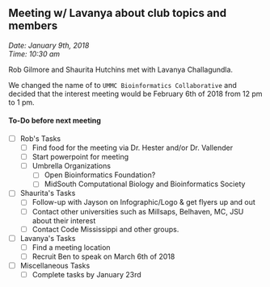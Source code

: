 ## Meeting w/ Lavanya about club topics and members
_Date: January 9th, 2018    
Time: 10:30 am_

Rob Gilmore and Shaurita Hutchins met with Lavanya Challagundla.

We changed the name of to `UMMC Bioinformatics Collaborative` and decided that the interest meeting would be February 6th of 2018 from 12 pm to 1 pm.

#### To-Do before next meeting
- [ ] Rob's Tasks
    - [ ] Find food for the meeting via Dr. Hester and/or Dr. Vallender
    - [ ] Start powerpoint for meeting
    - [ ] Umbrella Organizations
        - [ ] Open Bioinformatics Foundation?
        - [ ] MidSouth Computational Biology and Bioinformatics Society
- [ ] Shaurita's Tasks
    - [ ] Follow-up with Jayson on Infographic/Logo & get flyers up and out
    - [ ] Contact other universities such as Millsaps, Belhaven, MC, JSU about their interest
    - [ ] Contact Code Mississippi and other groups.
- [ ] Lavanya's Tasks
    - [ ] Find a meeting location
    - [ ] Recruit Ben to speak on March 6th of 2018
- [ ] Miscellaneous Tasks
    - [ ] Complete tasks by January 23rd
